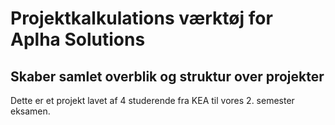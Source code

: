 # Projektkalkulations værktøj for Aplha Solutions
## Skaber samlet overblik og struktur over projekter

Dette er et projekt lavet af 4 studerende fra KEA til vores 2. semester eksamen. 
